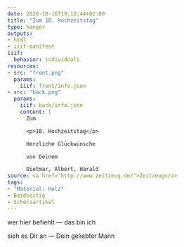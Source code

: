 ```yaml
---
date: 2020-10-16T19:12:44+02:00
title: "Zum 10. Hochzeitstag"
type: hanger
outputs:
- html
- iiif-manifest
iiif:
  behavior: individuals
resources:
- src: "front.png"
  params:
    iiif: front/info.json
- src: "back.png"
  params:
    iiif: back/info.json
    content: |
      Zum

      <p>10. Hochzeitstag</p>

      Herzliche Glückwünsche

      von Deinem

      Dietmar, Albert, Harald
source: <a href="http://www.zeitzeug.de/">Zeitzeug</a>
tags:
- "Material: Holz"
- Beidseitig
- Scherzartikel
---
```

<p>wer hier befiehlt   —    das bin ich</p>

<p>sieh es Dir an   —    Dein geliebter Mann</p>

<br/><br/>

